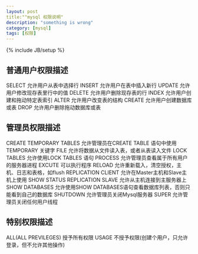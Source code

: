 ```yaml
---
layout: post
title:""mysql 权限说明"
description: "something is wrong"
category: [mysql]
tags: [权限]
---
```

{% include JB/setup %}
## 普通用户权限描述
   SELECT	允许用户从表中选择行
   INSERT	允许用户在表中插入新行
   UPDATE	允许用户修改现存表里行中的值
   DELETE	允许用户删除现存表的行
   INDEX	允许用户创建和拖动特定表索引
   ALTER	允许用户改变表的结构
   CREATE	允许用户创建数据库或表
   DROP		允许用户删除拖动数据库或表
## 管理员权限描述
   CREATE TEMPORARY TABLES	允许管理员在CREATE TABLE 语句中使用TEMPORARY 关键字
   FILE	  	    		允许将数据从文件读入表，或者从表读入文件
   LOCK TABLES			允许使用LOCK TABLES 语句
   PROCESS 			允许管理员查看属于所有用户的服务器进程
   EXCUTE			可以执行程序
   RELOAD			允许重新载入，清空授权，主机、日志和表格，如flush
   REPLICATION CLIENT		允许在Master主机和Slave主机上使用 SHOW STATUS
   REPLICATION SLAVE		允许从主机连接到主服务器上
   SHOW DATABASES		允许使用SHOW DATABASES语句查看数据库列表，否则只能看到自己的数据库
   SHUTDOWN 			允许管理员关闭Mysql服务器
   SUPER			允许管理员关闭任何用户线程
## 特别权限描述
   ALL(ALL PREVILEGES)	授予所有权限
   USAGE   		不授予权限(创建个用户，只允许登录，但不允许其他操作)
